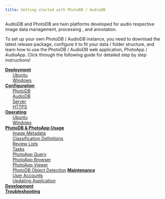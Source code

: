 ```yaml
---
title: Getting started with PhotoDB / AudioDB
---
```


AudioDB and PhotoDB are twin platforms developed for audio respective image data management, processing , and annotation. 

To set up your own PhotoDB / AudioDB instance, you need to download the latest release package, configure it to fit your data / folder structure, and learn how to use the PhotoDB / AudioDB web application, PhotoApp / AudioApp. Click through the following guide for detailed step by step instructions!

[**Deployment**](deployment.md)  
&nbsp;&nbsp;&nbsp;&nbsp;&nbsp;&nbsp;[Ubuntu](/photodb_documentation/deployment/deployment_ubuntu.html)  
&nbsp;&nbsp;&nbsp;&nbsp;&nbsp;&nbsp;[Windows](/photodb_documentation/deployment/deployment_windows.html)  
[**Configuration**](configuration.md)  
&nbsp;&nbsp;&nbsp;&nbsp;&nbsp;&nbsp;[PhotoDB](/photodb_documentation/configuration/PhotoDB.html)  
&nbsp;&nbsp;&nbsp;&nbsp;&nbsp;&nbsp;[AudioDB](/photodb_documentation/configuration/AUdioDB.html)  
&nbsp;&nbsp;&nbsp;&nbsp;&nbsp;&nbsp;[Server](/photodb_documentation/configuration/server.html)  
&nbsp;&nbsp;&nbsp;&nbsp;&nbsp;&nbsp;[HTTPS](/photodb_documentation/configuration/https.html)  
[**Operating**](operating.md)  
&nbsp;&nbsp;&nbsp;&nbsp;&nbsp;&nbsp;[Ubuntu](/photodb_documentation/operating/operating_ubuntu.html)  
&nbsp;&nbsp;&nbsp;&nbsp;&nbsp;&nbsp;[Windows](/photodb_documentation/operating/operating_windows.html)  
[**PhotoDB & PhotoApp Usage**](usage.md)  
&nbsp;&nbsp;&nbsp;&nbsp;&nbsp;&nbsp;[Image Metadata](/photodb_documentation/usage/metadata.html)  
&nbsp;&nbsp;&nbsp;&nbsp;&nbsp;&nbsp;[Classification Definitions](/photodb_documentation/usage/classification_definition.html)  
&nbsp;&nbsp;&nbsp;&nbsp;&nbsp;&nbsp;[Review Lists](/photodb_documentation/usage/review_lists.html)  
&nbsp;&nbsp;&nbsp;&nbsp;&nbsp;&nbsp;[Tasks](/photodb_documentation/usage/tasks.html)  
&nbsp;&nbsp;&nbsp;&nbsp;&nbsp;&nbsp;[PhotoApp Query](/photodb_documentation/usage/photoapp_query.html)  
&nbsp;&nbsp;&nbsp;&nbsp;&nbsp;&nbsp;[PhotoApp Browser](/photodb_documentation/usage/photoapp_browser.html)  
&nbsp;&nbsp;&nbsp;&nbsp;&nbsp;&nbsp;[PhotoApp Viewer](/photodb_documentation/usage/photoapp_viewer.html)  
&nbsp;&nbsp;&nbsp;&nbsp;&nbsp;&nbsp;[PhotoDB Object Detection](/photodb_documentation/usage/yolo_detection.html)
[**Maintenance**](maintenance.md)  
&nbsp;&nbsp;&nbsp;&nbsp;&nbsp;&nbsp;[User Accounts](/photodb_documentation/maintenance/user_accounts.html)  
&nbsp;&nbsp;&nbsp;&nbsp;&nbsp;&nbsp;[Updating Application](/photodb_documentation/maintenance/updating_application.html)  
[**Development**](development.md)  
[**Troubleshooting**](troubleshooting.md)